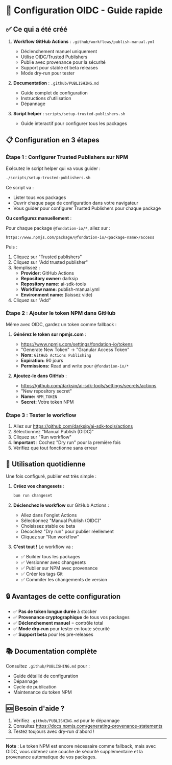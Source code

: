 # 🚀 Configuration OIDC - Guide rapide

## ✅ Ce qui a été créé

1. **Workflow GitHub Actions** : `.github/workflows/publish-manual.yml`
   - Déclenchement manuel uniquement
   - Utilise OIDC/Trusted Publishers
   - Publie avec provenance pour la sécurité
   - Support pour stable et beta releases
   - Mode dry-run pour tester

2. **Documentation** : `.github/PUBLISHING.md`
   - Guide complet de configuration
   - Instructions d'utilisation
   - Dépannage

3. **Script helper** : `scripts/setup-trusted-publishers.sh`
   - Guide interactif pour configurer tous les packages

## 📋 Configuration en 3 étapes

### Étape 1 : Configurer Trusted Publishers sur NPM

Exécutez le script helper qui va vous guider :

```bash
./scripts/setup-trusted-publishers.sh
```

Ce script va :
- Lister tous vos packages
- Ouvrir chaque page de configuration dans votre navigateur
- Vous guider pour configurer Trusted Publishers pour chaque package

**Ou configurez manuellement** :

Pour chaque package `@fondation-io/*`, allez sur :
```
https://www.npmjs.com/package/@fondation-io/<package-name>/access
```

Puis :
1. Cliquez sur "Trusted publishers"
2. Cliquez sur "Add trusted publisher"
3. Remplissez :
   - **Provider:** GitHub Actions
   - **Repository owner:** darksip
   - **Repository name:** ai-sdk-tools
   - **Workflow name:** publish-manual.yml
   - **Environment name:** (laissez vide)
4. Cliquez sur "Add"

### Étape 2 : Ajouter le token NPM dans GitHub

Même avec OIDC, gardez un token comme fallback :

1. **Générez le token sur npmjs.com** :
   - https://www.npmjs.com/settings/fondation-io/tokens
   - "Generate New Token" → "Granular Access Token"
   - **Nom:** `GitHub Actions Publishing`
   - **Expiration:** 90 jours
   - **Permissions:** Read and write pour `@fondation-io/*`

2. **Ajoutez-le dans GitHub** :
   - https://github.com/darksip/ai-sdk-tools/settings/secrets/actions
   - "New repository secret"
   - **Name:** `NPM_TOKEN`
   - **Secret:** Votre token NPM

### Étape 3 : Tester le workflow

1. Allez sur https://github.com/darksip/ai-sdk-tools/actions
2. Sélectionnez "Manual Publish (OIDC)"
3. Cliquez sur "Run workflow"
4. **Important** : Cochez "Dry run" pour la première fois
5. Vérifiez que tout fonctionne sans erreur

## 🎯 Utilisation quotidienne

Une fois configuré, publier est très simple :

1. **Créez vos changesets** :
   ```bash
   bun run changeset
   ```

2. **Déclenchez le workflow** sur GitHub Actions :
   - Allez dans l'onglet Actions
   - Sélectionnez "Manual Publish (OIDC)"
   - Choisissez stable ou beta
   - Décochez "Dry run" pour publier réellement
   - Cliquez sur "Run workflow"

3. **C'est tout !** Le workflow va :
   - ✅ Builder tous les packages
   - ✅ Versionner avec changesets
   - ✅ Publier sur NPM avec provenance
   - ✅ Créer les tags Git
   - ✅ Commiter les changements de version

## 🔒 Avantages de cette configuration

- ✅ **Pas de token longue durée** à stocker
- ✅ **Provenance cryptographique** de tous vos packages
- ✅ **Déclenchement manuel** = contrôle total
- ✅ **Mode dry-run** pour tester en toute sécurité
- ✅ **Support beta** pour les pre-releases

## 📚 Documentation complète

Consultez `.github/PUBLISHING.md` pour :
- Guide détaillé de configuration
- Dépannage
- Cycle de publication
- Maintenance du token NPM

## 🆘 Besoin d'aide ?

1. Vérifiez `.github/PUBLISHING.md` pour le dépannage
2. Consultez https://docs.npmjs.com/generating-provenance-statements
3. Testez toujours avec dry-run d'abord !

---

**Note** : Le token NPM est encore nécessaire comme fallback, mais avec OIDC, vous obtenez une couche de sécurité supplémentaire et la provenance automatique de vos packages.
